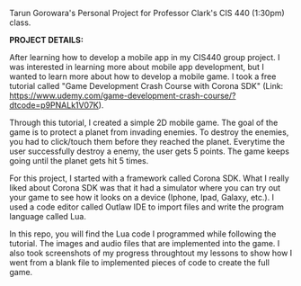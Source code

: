 Tarun Gorowara's Personal Project for Professor Clark's CIS 440 (1:30pm) class.

<b>PROJECT DETAILS:</b>

After learning how to develop a mobile app in my CIS440 group project. I was interested in learning more about mobile app development, but I wanted to learn more about how to develop a mobile game. I took a free tutorial called "Game Development Crash Course with Corona SDK" (Link: https://www.udemy.com/game-development-crash-course/?dtcode=p9PNALk1V07K).

Through this tutorial, I created a simple 2D mobile game. The goal of the game is to protect a planet from invading enemies. To destroy the enemies, you had to click/touch them before they reached the planet. Everytime the user successfully destroy a enemy, the user gets 5 points. The game keeps going until the planet gets hit 5 times.

For this project, I started with a framework called Corona SDK. What I really liked about Corona SDK was that it had a simulator where you can try out your game to see how it looks on a device (Iphone, Ipad, Galaxy, etc.). I used a code editor called Outlaw IDE to import files and write the program language called Lua. 

In this repo, you will find the Lua code I programmed while following the tutorial. The images and audio files that are implemented into the game. I also took screenshots of my progress throughtout my lessons to show how I went from a blank file to implemented pieces of code to create the full game.
